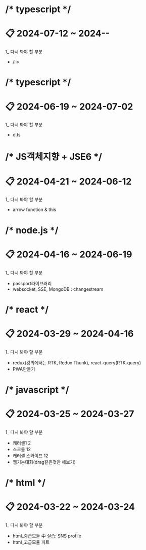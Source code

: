 /* typescript */ 
======================================================================
📋 2024-07-12 ~ 2024--
======================================================================
1_ 다시 봐야 할 부분   
<ul>
 <li>/li>
</ul>

/* typescript */ 
======================================================================
📋 2024-06-19 ~ 2024-07-02
======================================================================
1_ 다시 봐야 할 부분   
<ul>
 <li>d.ts</li>
</ul>

/* JS객체지향 + JSE6 */ 
======================================================================
📋 2024-04-21 ~ 2024-06-12
======================================================================
1_ 다시 봐야 할 부분   
<ul>
 <li>arrow function & this</li>
</ul>

/* node.js */ 
======================================================================
📋 2024-04-16 ~ 2024-06-19
======================================================================
1_ 다시 봐야 할 부분 
<ul>
 <li>passport라이브러리</li>
 <li>websocket, SSE, MongoDB : changestream</li>
</ul>

/* react */ 
======================================================================
📋 2024-03-29 ~ 2024-04-16
======================================================================
1_ 다시 봐야 할 부분 
<ul>
 <li>redux(강의에서는 RTK, Redux Thunk), react-query(RTK-query)</li>
 <li>PWA만들기</li>
</ul>
 
/* javascript */ 
======================================================================
📋 2024-03-25 ~ 2024-03-27
======================================================================
1_ 다시 봐야 할 부분 

<ul>
 <li>캐러셀1 2</li>
 <li>스크롤 12</li>
 <li>캐러셀 스와이프 12</li>
 <li>웹기능대회(drag같은것만 해보기)</li>
</ul>
 
/* html */ 
======================================================================
📋 2024-03-22 ~ 2024-03-24
======================================================================
1_ 다시 봐야 할 부분 

<ul>
 <li>html_중급모듈 中 실습: SNS profile</li>
 <li>html_고급모듈 파트</li>
</ul>
